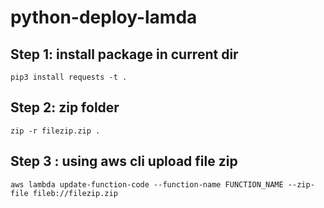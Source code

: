 # python-deploy-lamda


## Step 1: install package in current dir
```
pip3 install requests -t .
```
## Step 2: zip folder
```
zip -r filezip.zip .
```
## Step 3 : using aws cli upload file zip
```
aws lambda update-function-code --function-name FUNCTION_NAME --zip-file fileb://filezip.zip
```
